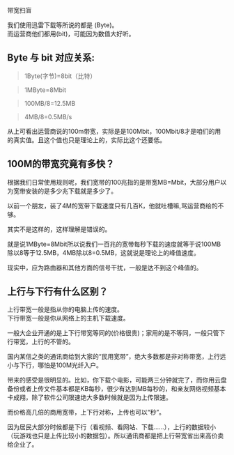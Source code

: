 
带宽扫盲  
  
我们使用迅雷下载等所说的都是 (Byte)。  
而运营商他们都用(bit)，可能因为数值大好听。    
  
Byte 与 bit 对应关系:  
--------------
> 1Byte(字节)=8bit（比特）  
  
> 1MByte=8Mbit  
  
> 100MB/8=12.5MB  
  
> 4MB/8=0.5MB/s  
  
从上可看出运营商说的100m带宽，实际是是100Mbit，100Mbit/8才是咱们的用的真实值。且这个值也只是理论上的，实际比这个还要低。  
  
  
100M的带宽究竟有多快？  
--------------
根据我们日常使用规则呢，我们宽带的100兆指的是带宽MB=Mbit，大部分用户以为宽带安装的是多少兆下载就是多少了。  
  
以前一个朋友，装了4M的宽带下载速度只有几百K，他就吐槽嘛,骂运营商给的不够。
  
其实不是这样的，这样理解是错误的。  
   
就是说1MByte=8Mbit所以说我们一百兆的宽带每秒下载的速度就等于说100MB除以8等于12.5MB，4MB除以8=0.5MB，这就说是理论上的峰值速度。 
  
现实中，应为路由器和其他方面的信号干扰，一般是达不到这个峰值的。  
   
  
  
上行与下行有什么区别？  
--------------
上行带宽一般是指从你的电脑上传的速度。  
下行带宽一般是你从网络上的主机下载速度。  
  
一般大企业开通的是上下行带宽等同的(价格很贵)；家用的是不等同，一般只管下行带宽，上行的不管的。 
 

国内某信之类的通讯商给到大家的“民用宽带”，绝大多数都是非对称带宽，上行远小与下行，哪怕是100M光纤入户。  
 
带来的感受是很明显的。比如，你下载个电影，可能两三分钟就完了，而你用云盘备份或者上传文件基本都是KB每秒，很少有达到MB每秒的，和亲友网络视频基本卡成翔，除了软件公司限速绝大多数时候就是因为上传限速。  

而价格高几倍的商用宽带，上下行对称，上传也可以“秒”。  

因为居民大部分时候都是下行（看视频、看网站、下载……），上行的数据较小（玩游戏也只是上传比较小的数据包）。所以通讯商都是把上行带宽省出来高价卖给企业了。  
  
  
  


